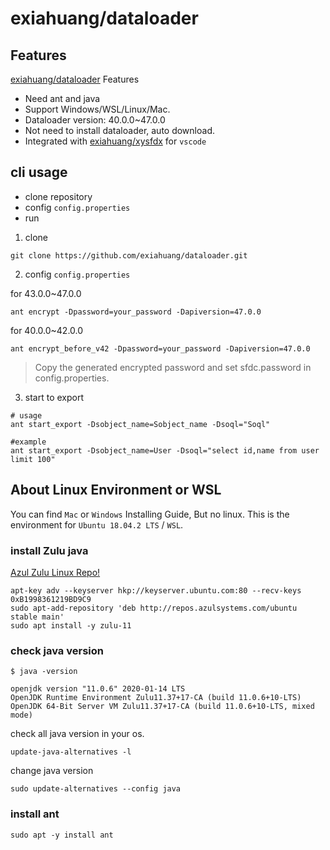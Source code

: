 # exiahuang/dataloader

## Features

[exiahuang/dataloader](https://github.com/exiahuang/dataloader) Features

-   Need ant and java
-   Support Windows/WSL/Linux/Mac.
-   Dataloader version: 40.0.0~47.0.0
-   Not need to install dataloader, auto download.
-   Integrated with [exiahuang/xysfdx](https://github.com/exiahuang/xysfdx) for `vscode`

## cli usage

-   clone repository
-   config `config.properties`
-   run

1. clone

```shell
git clone https://github.com/exiahuang/dataloader.git

```

2. config `config.properties`

for 43.0.0~47.0.0

```shell
ant encrypt -Dpassword=your_password -Dapiversion=47.0.0

```

for 40.0.0~42.0.0

```shell
ant encrypt_before_v42 -Dpassword=your_password -Dapiversion=47.0.0

```

> Copy the generated encrypted password and set sfdc.password in config.properties.

3. start to export

```shell
# usage
ant start_export -Dsobject_name=Sobject_name -Dsoql="Soql"

#example
ant start_export -Dsobject_name=User -Dsoql="select id,name from user limit 100"
```

## About Linux Environment or WSL

You can find `Mac` or `Windows` Installing Guide, But no linux.
This is the environment for `Ubuntu 18.04.2 LTS` / `WSL`.

### install Zulu java

[Azul Zulu Linux Repo!](http://repos.azulsystems.com/)

```shell
apt-key adv --keyserver hkp://keyserver.ubuntu.com:80 --recv-keys 0xB1998361219BD9C9
sudo apt-add-repository 'deb http://repos.azulsystems.com/ubuntu stable main'
sudo apt install -y zulu-11

```

### check java version

```
$ java -version

openjdk version "11.0.6" 2020-01-14 LTS
OpenJDK Runtime Environment Zulu11.37+17-CA (build 11.0.6+10-LTS)
OpenJDK 64-Bit Server VM Zulu11.37+17-CA (build 11.0.6+10-LTS, mixed mode)
```

check all java version in your os.

```
update-java-alternatives -l
```

change java version

```
sudo update-alternatives --config java
```

### install ant

```
sudo apt -y install ant
```
